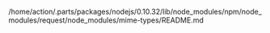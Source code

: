 /home/action/.parts/packages/nodejs/0.10.32/lib/node_modules/npm/node_modules/request/node_modules/mime-types/README.md
